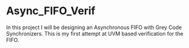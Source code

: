 # Async_FIFO_Verif
In this project I will be designing an Asynchronous FIFO with Grey Code Synchronizers. This is my first attempt at UVM based verification for the FIFO.
